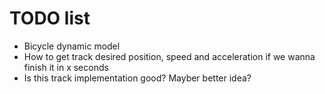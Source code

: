 # TODO list

- Bicycle dynamic model
- How to get track desired position, speed and acceleration if we wanna finish it in x seconds
- Is this track implementation good? Mayber better idea?
